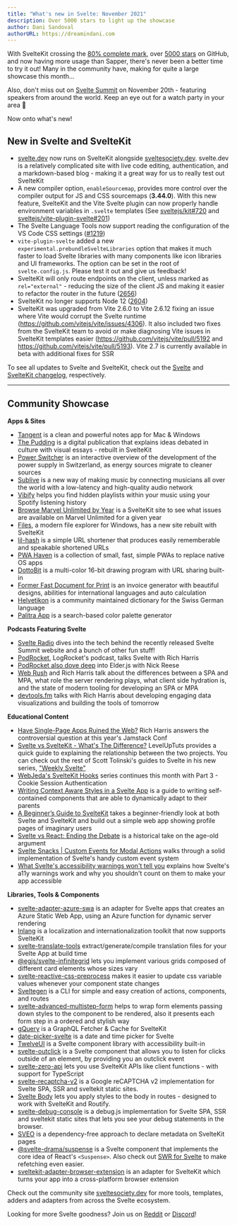 ```yaml
---
title: "What's new in Svelte: November 2021"
description: Over 5000 stars to light up the showcase
author: Dani Sandoval
authorURL: https://dreamindani.com
---
```


With SvelteKit crossing the [80% complete mark](https://github.com/sveltejs/kit/milestone/2), over [5000 stars](https://github.com/sveltejs/kit) on GitHub, and now having more usage than Sapper, there's never been a better time to try it out! Many in the community have, making for quite a large showcase this month...

Also, don't miss out on [Svelte Summit](https://sveltesummit.com/) on November 20th - featuring speakers from around the world. Keep an eye out for a watch party in your area 👀

Now onto what's new!

## New in Svelte and SvelteKit

- [svelte.dev](https://svelte.dev/) now runs on SvelteKit alongside [sveltesociety.dev](https://sveltesociety.dev). svelte.dev is a relatively complicated site with live code editing, authentication, and a markdown-based blog - making it a great way for us to really test out SvelteKit
- A new compiler option, `enableSourcemap`, provides more control over the compiler output for JS and CSS sourcemaps (**3.44.0**). With this new feature, SvelteKit and the Vite Svelte plugin can now properly handle environment variables in `.svelte` templates (See [sveltejs/kit#720](https://github.com/sveltejs/kit/issues/720) and [sveltejs/vite-plugin-svelte#201](https://github.com/sveltejs/vite-plugin-svelte/pull/201))
- The Svelte Language Tools now support reading the configuration of the VS Code CSS settings ([#1219](https://github.com/sveltejs/language-tools/issues/1219))
- `vite-plugin-svelte` added a new `experimental.prebundleSvelteLibraries` option that makes it much faster to load Svelte libraries with many components like icon libraries and UI frameworks. The option can be set in the root of `svelte.config.js`. Please test it out and give us feedback!
- SvelteKit will only route endpoints on the client, unless marked as `rel="external"` - reducing the size of the client JS and making it easier to refactor the router in the future ([2656](https://github.com/sveltejs/kit/pull/2656))
- SvelteKit no longer supports Node 12 ([2604](https://github.com/sveltejs/kit/pull/2604))
- SvelteKit was upgraded from Vite 2.6.0 to Vite 2.6.12 fixing an issue where Vite would corrupt the Svelte runtime (https://github.com/vitejs/vite/issues/4306). It also included two fixes from the SvelteKit team to avoid or make diagnosing Vite issues in SvelteKit templates easier (https://github.com/vitejs/vite/pull/5192 and https://github.com/vitejs/vite/pull/5193). Vite 2.7 is currently available in beta with additional fixes for SSR

To see all updates to Svelte and SvelteKit, check out the [Svelte](https://github.com/sveltejs/svelte/blob/master/CHANGELOG.md) and [SvelteKit changelog](https://github.com/sveltejs/kit/blob/master/packages/kit/CHANGELOG.md), respectively.

---

## Community Showcase

**Apps & Sites**

- [Tangent](http://tangentnotes.com/) is a clean and powerful notes app for Mac & Windows
- [The Pudding](https://pudding.cool/) is a digital publication that explains ideas debated in culture with visual essays - rebuilt in SvelteKit
- [Power Switcher](https://powerswitcher.axpo.com/) is an interactive overview of the development of the power supply in Switzerland, as energy sources migrate to cleaner sources
- [Sublive](https://sub.live/) is a new way of making music by connecting musicians all over the world with a low-latency and high-quality audio network
- [Vibify](https://www.vibify.me/) helps you find hidden playlists within your music using your Spotify listening history
- [Browse Marvel Unlimited by Year](https://marvel.geoffrich.net/) is a SvelteKit site to see what issues are available on Marvel Unlimited for a given year
- [Files](https://files.community/), a modern file explorer for Windows, has a new site rebuilt with SvelteKit
- [lil-hash](https://github.com/jackbow/lil-hash) is a simple URL shortener that produces easily rememberable and speakable shortened URLs
- [PWA Haven](https://github.com/ThaUnknown/pwa-haven) is a collection of small, fast, simple PWAs to replace native OS apps
- [DottoBit](https://dottobit.com/) is a multi-color 16-bit drawing program with URL sharing built-in
- [Former Fast Document for Print](https://github.com/zummon/former) is an invoice generator with beautiful designs, abilities for international languages and auto calculation
- [Helvetikon](https://github.com/noahsalvi/helvetikon) is a community maintained dictionary for the Swiss German language
- [Palitra App](https://palitra.app/) is a search-based color palette generator

**Podcasts Featuring Svelte**

- [Svelte Radio](https://www.svelteradio.com/episodes/svelte-summit-is-coming-up-and-svelte-is-growing) dives into the tech behind the recently released Svelte Summit website and a bunch of other fun stuff!
- [PodRocket](https://podrocket.logrocket.com/rich-harris), LogRocket's podcast, talks Svelte with Rich Harris
- [PodRocket also dove deep](https://podrocket.logrocket.com/elderjs) into Elder.js with Nick Reese
- [Web Rush](https://webrush.io/episodes/episode-153-single-page-application-vs-multi-page-application-with-rich-harris) and Rich Harris talk about the differences between a SPA and MPA, what role the server rendering plays, what client side hydration is, and the state of modern tooling for developing an SPA or MPA
- [devtools.fm](https://devtools.fm/episode/15) talks with Rich Harris about developing engaging data visualizations and building the tools of tomorrow

**Educational Content**

- [Have Single-Page Apps Ruined the Web?](https://www.youtube.com/watch?v=860d8usGC0o) Rich Harris answers the controversial question at this year's Jamstack Conf
- [Svelte vs SvelteKit - What's The Difference?](https://www.youtube.com/watch?v=IKhtnhQKjxQ) LevelUpTuts provides a quick guide to explaining the relationship between the two projects. You can check out the rest of Scott Tolinski's guides to Svelte in his new series, ["Weekly Svelte"](https://www.youtube.com/playlist?list=PLLnpHn493BHF-Onm1MQgKC1psvW-rJuYi)
- [WebJeda's SvelteKit Hooks](https://www.youtube.com/watch?v=RarufLoEL08&list=PLm_Qt4aKpfKgzcTiMT2cgWGBDBIPK06DQ) series continues this month with Part 3 - Cookie Session Authentication
- [Writing Context Aware Styles in a Svelte App](https://www.ryanfiller.com/blog/tips/svelte-contex-aware-styles) is a guide to writing self-contained components that are able to dynamically adapt to their parents
- [A Beginner’s Guide to SvelteKit](https://www.sitepoint.com/a-beginners-guide-to-sveltekit/) takes a beginner-friendly look at both Svelte and SvelteKit and build out a simple web app showing profile pages of imaginary users
- [Svelte vs React: Ending the Debate](https://massivepixel.io/blog/svelte-vs-react/) is a historical take on the age-old argument
- [Svelte Snacks | Custom Events for Modal Actions](https://jeremydayslice.hashnode.dev/svelte-snacks-or-custom-events-for-modal-actions) walks through a solid implementation of Svelte's handy custom event system
- [What Svelte's accessibility warnings won't tell you](https://geoffrich.net/posts/svelte-a11y-limits/) explains how Svelte's a11y warnings work and why you shouldn't count on them to make your app accessible

**Libraries, Tools & Components**

- [svelte-adapter-azure-swa](https://github.com/geoffrich/svelte-adapter-azure-swa) is an adapter for Svelte apps that creates an Azure Static Web App, using an Azure function for dynamic server rendering
- [Inlang](https://docs.inlang.dev/getting-started/svelte-kit) is a localization and internationalization toolkit that now supports SvelteKit
- [svelte-translate-tools](https://github.com/noelmugnier/svelte-translate-tools) extract/generate/compile translation files for your Svelte App at build time
- [@egjs/svelte-infinitegrid](https://github.com/naver/egjs-infinitegrid/tree/master/packages/svelte-infinitegrid) lets you implement various grids composed of different card elements whose sizes vary
- [svelte-reactive-css-preprocess](https://github.com/srmullen/svelte-reactive-css-preprocess) makes it easier to update css variable values whenever your component state changes
- [Sveltegen](https://github.com/snuffyDev/sveltegen) is a CLI for simple and easy creation of actions, components, and routes
- [svelte-advanced-multistep-form](https://www.npmjs.com/package/svelte-advanced-multistep-form) helps to wrap form elements passing down styles to the component to be rendered, also it presents each form step in a ordered and stylish way
- [gQuery](https://github.com/leveluptuts/gQuery) is a GraphQL Fetcher & Cache for SvelteKit
- [date-picker-svelte](https://github.com/probablykasper/date-picker-svelte) is a date and time picker for Svelte
- [TwelveUI](https://twelveui.readme.io/reference/what-is-twelveui) is a Svelte component library with accessibility built-in
- [svelte-outclick](https://github.com/babakfp/svelte-outclick/) is a Svelte component that allows you to listen for clicks outside of an element, by providing you an outclick event
- [svelte-zero-api](https://github.com/ymzuiku/svelte-zero-api) lets you use SvelteKit APIs like client functions - with support for TypeScript
- [svelte-recaptcha-v2](https://github.com/basaran/svelte-recaptcha-v2) is a Google reCAPTCHA v2 implementation for Svelte SPA, SSR and sveltekit static sites.
- [Svelte Body](https://github.com/ghostdevv/svelte-body) lets you apply styles to the body in routes - designed to work with SvelteKit and Routify.
- [svelte-debug-console](https://github.com/basaran/svelte-debug-console) is a debug.js implementation for Svelte SPA, SSR and sveltekit static sites that lets you see your debug statements in the browser.
- [SVEO](https://github.com/didier/sveo) is a dependency-free approach to declare metadata on SvelteKit pages
- [@svelte-drama/suspense](https://www.npmjs.com/package/@svelte-drama/suspense) is a Svelte component that implements the core idea of React's `<Suspense>`. Also check out [SWR for Svelte](https://www.npmjs.com/package/@svelte-drama/swr) to make refetching even easier.
- [sveltekit-adapter-browser-extension](https://github.com/antony/sveltekit-adapter-browser-extension) is an adapter for SvelteKit which turns your app into a cross-platform browser extension

Check out the community site [sveltesociety.dev](https://sveltesociety.dev/templates) for more tools, templates, adders and adapters from across the Svelte ecosystem.

Looking for more Svelte goodness? Join us on [Reddit](https://www.reddit.com/r/sveltejs/) or [Discord](https://discord.com/invite/yy75DKs)!
